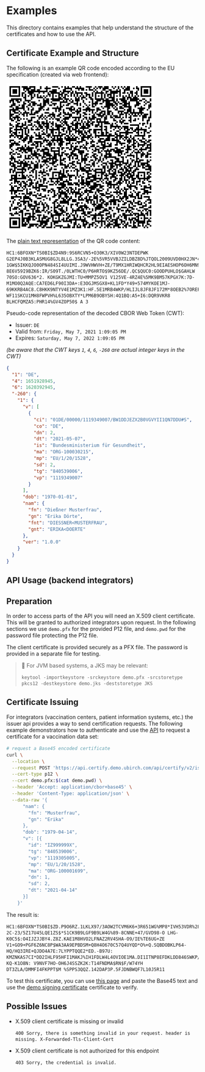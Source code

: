 # Examples

This directory contains examples that help understand the structure of the certificates and how to use the API.

## Certificate Example and Structure

The following is an example QR code encoded according to the EU specification (created via web frontend):

![Demo QR Code](01_example.png)

The [plain text representation](01_example.txt) of the QR code content:
```
HC1:6BFOXN*TS0BI$ZD4N9:9S6RCVN5+O30K3/XIV0W23NTDEPWK G2EP4J0B3KLASMUG8GJL8LLG.3SA3/-2E%5VR5VVBJZILDBZ8D%JTQOL2009UVD0HX2JN*4CY009TX/9F/GZ%5U1MC82*%95HC2FCG2K80H-1GW$5IKKQJO0OPN484SI4UUIMI.J9WVHWVH+ZE/T9MX1HRIWQHCR2HL9EIAESHOP6OH6MN9*QHAO96Y2/*13A5-8E6V59I9BZK6:IR/S09T./0LWTHC0/P6HRTO$9KZ56DE/.QC$QUC0:GOODPUHLO$GAHLW 70SO:GOV636*2. KOKGKZGJMI:TU+MMPZ5OV1 V125VE-4RZ4E%5MK9BM57KPGX7K:7D-M1MO0Q2AQE:CA7ED6LF90I3DA+:E3OGJMSGX8+KL1FD*Y49+574MYKOE1MJ-69KKRB4AC8.C8HKK9NTYV4E1MZ3K1:HF.5E1MRB4WKP/HLIJL8JF8JF172M*8OEB2%7OREF:FO:7-WF11SKCU1MH8FWPVH%L635OBXTY*LPM6B9OBYSH:4Q1BQ:A5+I6:DQR9VKR8 BLHCFQMZA5:PHR14%GV4ZOP50$ A 3
```

Pseudo-code representation of the decoded CBOR Web Token (CWT):

- Issuer: `DE`
- Valid from: `Friday, May 7, 2021 1:09:05 PM`
- Expires: `Saturday, May 7, 2022 1:09:05 PM`

*(be aware that the CWT keys `1`, `4`, `6`, `-260` are actual integer keys in the CWT)*
```json
{
  "1": "DE",
  "4": 1651928945,
  "6": 1620392945,
  "-260": {
    "1": {
      "v": [
        {
          "ci": "01DE/00000/1119349007/BW1DDJEZX2B0VGVYII1QN7DDU#S",
          "co": "DE",
          "dn": 2,
          "dt": "2021-05-07",
          "is": "Bundesministerium für Gesundheit",
          "ma": "ORG-100030215",
          "mp": "EU/1/20/1528",
          "sd": 2,
          "tg": "840539006",
          "vp": "1119349007"
        }
      ],
      "dob": "1970-01-01",
      "nam": {
        "fn": "Dießner Musterfrau",
        "gn": "Erika Dörte",
        "fnt": "DIESSNER<MUSTERFRAU",
        "gnt": "ERIKA<DOERTE"
      },
      "ver": "1.0.0"
    }
  }
}
```

## API Usage (backend integrators)

## Preparation

In order to access parts of the API you will need an X.509 client certificate. This will be granted to authorized
integrators upon request. In the following sections we use `demo.pfx` for the provided P12 file, and `demo.pwd` 
for the password file protecting the P12 file.

The client certificate is provided securely as a PFX file. The password is provided in a separate file for testing.

> 🔐 For JVM based systems, a JKS may be relevant:
> ```shell
> keytool -importkeystore -srckeystore demo.pfx -srcstoretype pkcs12 -destkeystore demo.jks -deststoretype JKS
> ```

## Certificate Issuing

For integrators (vaccination centers, patient information systems, etc.) the issuer api provides a way to send
certification requests. The following example demonstrators how to authenticate and use
the [API](../dgc-certify-api.yaml) to request a certificate for a vaccination data set:

```bash
# request a Base45 encoded certificate
curl \
  --location \
  --request POST 'https://api.certify.demo.ubirch.com/api/certify/v2/issue' \
  --cert-type p12 \
  --cert demo.pfx:$(cat demo.pwd) \
  --header 'Accept: application/cbor+base45' \
  --header 'Content-Type: application/json' \
  --data-raw '{
      "nam": {
        "fn": "Musterfrau",
        "gn": "Erika"
      },
      "dob": "1979-04-14",
      "v": [{
        "id": "IZ999999X",
        "tg": "840539006",
        "vp": "1119305005",
        "mp": "EU/1/20/1528",
        "ma": "ORG-100001699",
        "dn": 1,
        "sd": 2,
        "dt": "2021-04-14"
      }]
    }'    
```

The result is:
```
HC1:6BFOXN*TS0BI$ZD.P9O6RZ.1LKLX97/3AOW2TCVM6K6+3R651WG%MP8*IVH53VDR%28WA1*QC3B:ZH6I1$4JN:IN1MPK95%LNF6JWEA2RIZHUP0D310TE.IS599WCK-/3O3GQH0W-2C-23/5Z17U45LQE1ZS$*S1CK9B9LGF9B9LW4G%89-8CNNE+47/GVD98-O LHG-K0C5$:O4IJZJJBY4.Z8Z.KAE1M8HVO2LFNAZ2RV4SHA-O9/IE%TE6UG+ZE V1+GO9+PGF6Z6NC8P$WA3AA9EPBDSM+Q8H4O670C57Q4UYQD*O%+Q.SQBDOBKLP64-HQ/HQ3IRE+QJDO4A7E:7LYPPTQQE2*ED.-B97U: KMZNKAS7CI*DD2IHLF95HFI1MAKJ%IH1FDLW4L4OVIOE1MA.DI1ITNP8EFDKLDD846SWKP/HLIJL8JF8JF172-KQ-K1O8N: V9NVF7HO-OH6J4SSZK2K:T14FNDMA$RN$F/W74YH DT3ZLA/DMMFI4FKPPT$M %SPPS3QQZ.142DAP3P.5FJDNBWQF7L10J5R11
```

To test this certificate, you can use [this page](https://github.pathcheck.org/debug.html) and paste the Base45
text and use the [demo signing certificate](demo-dsc.crt) certificate to verify.

## Possible Issues

- X.509 client certificate is missing or invalid
    ```
    400 Sorry, there is something invalid in your request. header is missing. X-Forwarded-Tls-Client-Cert
    ```
- X.509 client certificate is not authorized for this endpoint
    ```
    403 Sorry, the credential is invalid.
    ```
